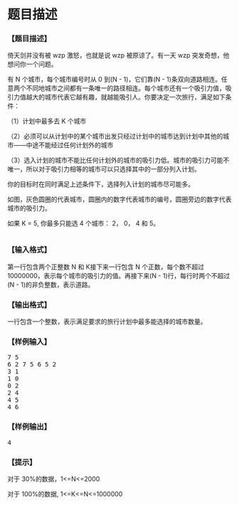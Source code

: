 # 题目描述


<h3>
【题目描述】
</h3>
<p>
倚天剑并没有被 wzp 激怒，也就是说 wzp 被原谅了。有一天 wzp 突发奇想，他想问你一个问题。
</p>
<p>
有 N 个城市，每个城市编号时从 0 到(N - 1)，它们靠(N - 1)条双向道路相连。任意两个不同地城市之间都有一条唯一的路径相连。每个城市还有一个吸引力值，吸引力值越大的城市代表它越有趣，就越能吸引人。你要决定一次旅行，满足如下条件：
</p>
<p>
（1）计划中最多去 K 个城市
</p>
<p>
（2）必须可以从计划中的某个城市出发只经过计划中的城市达到计划中其他的城市——中途不能经过任何计划外的城市
</p>
<p>
（3）选入计划的城市不能比任何计划外的城市的吸引力低。城市的吸引力可能不唯一，所以对于吸引力相等的城市可以只选择其中的一部分列入计划。
</p>
<p>
你的目标时在同时满足上述条件下，选择列入计划的城市尽可能多。
</p>
<p>
如图，灰色圆圈的代表城市，圆圈内的数字代表城市的编号，圆圈旁边的数字代表城市的吸引力。
</p>
<p>
如果 K = 5, 你最多只能选 4 个城市： 2， 0， 4 和 5。
</p>
<p>
<img src="/upload/image/20190428/20190428082353_35233.png" alt=""/> 
</p>
<h3>
【输入格式】
</h3>
<p>
第一行包含两个正整数 N 和 K接下来一行包含 N 个正数，每个数不超过 10000000，表示每个城市的吸引力的值。再接下来(N - 1)行，每行时两个不超过(N - 1)的非负整数，表示道路。
</p>
<h3>
【输出格式】
</h3>
<p>
一行包含一个整数，表示满足要求的旅行计划中最多能选择的城市数量。
</p>
<h3>
【样例输入】
</h3>
<pre>7 5
6 2 7 5 6 5 2
3 1
1 0
0 2
2 4
4 5
4 6
</pre>
<h3>
【样例输出】
</h3>
<pre>4
</pre>
<h3>
【提示】
</h3>
<p>
对于 30%的数据，1&lt;=N&lt;=2000
</p>
<p>
对于 100%的数据, 1&lt;=K&lt;=N&lt;=1000000
</p>
